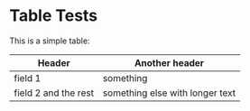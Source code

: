 # Table Tests

This is a simple table:

| Header  | Another header |
|---------|----------------|
| field 1 | something      |
| field 2 and the rest | something else with longer text |

